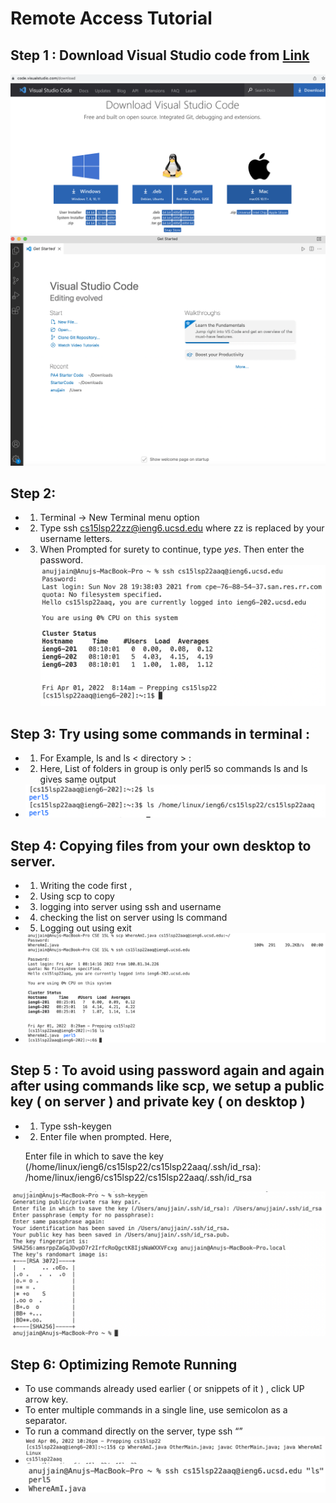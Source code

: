 # Remote Access Tutorial
## Step 1 : Download Visual Studio code from [Link](https://code.visualstudio.com/download)
![Download Image](15L-1-1.png) ![Download Image2](15L-1-2.png)
## Step 2: 
* 1) Terminal → New Terminal menu option
* 2) Type ssh cs15lsp22zz@ieng6.ucsd.edu where zz is replaced by your username letters.
* 3) When Prompted for surety to continue, type *yes*. Then enter the password.
![Image3](15L-1-3.png)

## Step 3: Try using some commands in terminal :
* 1) For Example,  ls and ls < directory > : 
* 2) Here, List of folders in group is only perl5 so commands ls and ls <directory> gives same output 
* ![Image6](15L-1-6.png)

## Step 4: Copying files from your own desktop to server.
* 1) Writing the code first ,
* 2) Using scp to copy
* 3) logging into server using ssh and username
* 4) checking the list on server using ls command
* 5) Logging out using exit
* ![Image4](15L-1-4.png)

## Step 5 : To avoid using password again and again after using commands like scp, we setup a public key ( on server ) and private key ( on desktop ) 
* 1) Type ssh-keygen
* 2) Enter file when prompted. Here,

   Enter file in which to save the key (/home/linux/ieng6/cs15lsp22/cs15lsp22aaq/.ssh/id_rsa): /home/linux/ieng6/cs15lsp22/cs15lsp22aaq/.ssh/id_rsa

![Image5](15L-1-5.png)

## Step 6: Optimizing Remote Running

* To use commands already used earlier ( or snippets of it ) , click UP arrow key. 
* To enter multiple commands in a single line, use semicolon as a separator.
* To run a command directly on the server, type ssh <username> “<command>”
* ![Image7](15L-1-7.png)
* ![Image8](15L-1-8.png)
